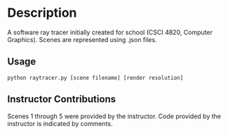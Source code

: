 # Description
A software ray tracer initially created for school (CSCI 4820, Computer Graphics). Scenes are represented using .json files.

## Usage
```python raytracer.py [scene filename] [render resolution]```

## Instructor Contributions
Scenes 1 through 5 were provided by the instructor. Code provided by the instructor is indicated by comments.
